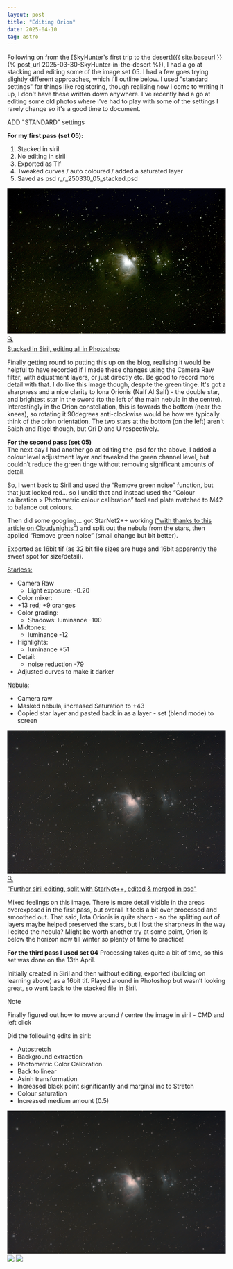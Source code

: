 ```yaml
---
layout: post
title: "Editing Orion"
date: 2025-04-10
tag: astro
---
```

 
Following on from the [SkyHunter's first trip to the desert]({{ site.baseurl }}{% post_url 2025-03-30-SkyHunter-in-the-desert %}), I had a go at stacking and editing some of the image set 05.  I had a few goes trying slightly different approaches, which I'll outline below.  I used "standard settings" for things like registering, though realising now I come to writing it up, I don't have these written down anywhere.  I've recently had a go at editing some old photos where I've had to play with some of the settings I rarely change so it's a good time to document.  

ADD "STANDARD" settings

**For my first pass (set 05):**
1. Stacked in siril
2. No editing in siril
3. Exported as Tif
4. Tweaked curves / auto coloured / added a saturated layer
5. Saved as psd r_r_250330_05_stacked.psd

<div class="image-card-wrapper center">
    <a href="/assets/images/25_04/psd r_r_250330_05_stacked.psd screenshot.png" target="_blank">
        <img src="/assets/images/25_04/psd r_r_250330_05_stacked.psd_screenshot_sml.png" alt="Image of Orion Nebula with settings below">
        <span class="icon">🔍</span>
        <figcaption>Stacked in Siril, editing all in Photoshop</figcaption>
    </a>
</div>

Finally getting round to putting this up on the blog, realising it would be helpful to have recorded if I made these changes using the Camera Raw filter, with adjustment layers, or just directly etc.  Be good to record more detail with that.  I do like this image though, despite the green tinge.  It's got a sharpness and a nice clarity to Iona Orionis (Naif Al Saif) - the double star, and brightest star in the sword (to the left of the main nebula in the centre).  Interestingly in the Orion constellation, this is towards the bottom (near the knees), so rotating it 90degrees anti-clockwise would be how we typically think of the orion orientation.  The two stars at the bottom (on the left) aren't Saiph and Rigel though, but Ori D and U respectively.  

**For the second pass (set 05)** <br>
The next day I had another go at editing the .psd for the above,  I added a colour level adjustment layer and tweaked the green channel level, but couldn’t reduce the green tinge without removing significant amounts of detail.  

So, I went back to Siril and used the “Remove green noise” function, but that just looked red… so I undid that and instead used the “Colour calibration > Photometric colour calibration” tool and plate matched to M42 to balance out colours.

Then did some googling… got StarNet2++ working (<a href="https://www.cloudynights.com/topic/881125-help-mac-m1-with-siril-how-to-add-starnet/" target="_blank" rel="noopener">"with thanks to this article on Cloudynights"</a>) and split out the nebula from the stars, then applied “Remove green noise” (small change but bit better).  

Exported as 16bit tif (as 32 bit file sizes are huge and 16bit apparently the sweet spot for size/detail).

<u>Starless:</u>
* Camera Raw
  * Light exposure: -0.20
 * Color mixer:
  * +13 red; +9 oranges
* Color grading: 
   * Shadows: luminance -100
 * Midtones:
   * luminance -12
 * Highlights:
   * luminance +51
* Detail:
    * noise reduction -79
 * Adjusted curves to make it darker

<u>Nebula:</u>
* Camera raw
 * Masked nebula, increased Saturation to +43
 * Copied star layer and pasted back in as a layer - set (blend mode) to screen

<div class="image-card-wrapper center">
    <a href="/assets/images/25_04/10th_greenNoiseRemoved_edit.png" target="_blank">
        <img src="/assets/images/25_04/10th_greenNoiseRemoved_edit_sml600.png" alt="Image of Orion Nebula with settings below">
        <span class="icon">🔍</span>
        <figcaption>"Further siril editing, split with StarNet++, edited & merged in psd"</figcaption>
    </a>
</div>

Mixed feelings on this image.  There is more detail visible in the areas overexposed in the first pass, but overall it feels a bit over processed and smoothed out.  That said, Iota Orionis is quite sharp - so the splitting out of layers maybe helped preserved the stars, but I lost the sharpness in the way I edited the nebula?  Might be worth another try at some point, Orion is below the horizon now till winter so plenty of time to practice!

**For the third pass I used set 04**
Processing takes quite a bit of time, so this set was done on the 13th April.  

Initially created in Siril and then without editing, exported (building on learning above) as a 16bit tif.  Played around in Photoshop but wasn’t looking great, so went back to the stacked file in Siril.  
> [!NOTE]
> Finally figured out how to move around / centre the image in siril - CMD and left click

Did the following edits in siril:
* Autostretch
* Background extraction
* Photometric Color Calibration.
* Back to linear
* Asinh transformation
* Increased black point significantly and marginal inc to Stretch
* Colour saturation
* Increased medium amount (0.5)



<img src="/assets/images/25_04/10th_greenNoiseRemoved_edit.png">

<img src="/assets/images/25_04/13th_reEdited_in_siril.png">

<img src="/assets/images/25_04/darkenedEdit.png">
